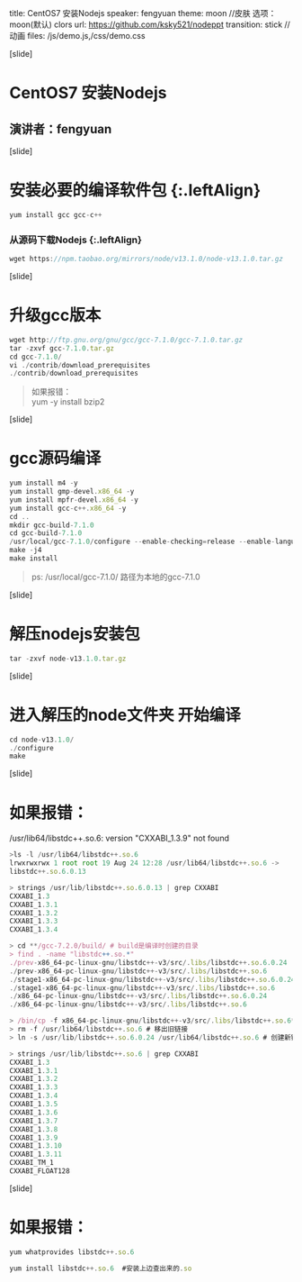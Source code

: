 title: CentOS7 安装Nodejs
speaker: fengyuan
theme: moon //皮肤 选项：moon(默认) clors
url: https://github.com/ksky521/nodeppt
transition: stick // 动画
files: /js/demo.js,/css/demo.css

[slide]
<style>
  .text {
    color: purple
  }
  .leftAlign {
    text-align: left
  }
</style>

# CentOS7 安装Nodejs
## 演讲者：fengyuan

[slide]

# 安装必要的编译软件包 {:.leftAlign}
```javascript
yum install gcc gcc-c++
```
### 从源码下载Nodejs {:.leftAlign}
```javascript
wget https://npm.taobao.org/mirrors/node/v13.1.0/node-v13.1.0.tar.gz
```

[slide]

# 升级gcc版本
```javascript
wget http://ftp.gnu.org/gnu/gcc/gcc-7.1.0/gcc-7.1.0.tar.gz
tar -zxvf gcc-7.1.0.tar.gz
cd gcc-7.1.0/
vi ./contrib/download_prerequisites
./contrib/download_prerequisites
```
>如果报错：<br/>
yum -y install bzip2

[slide]

# gcc源码编译
```javascript
yum install m4 -y
yum install gmp-devel.x86_64 -y
yum install mpfr-devel.x86_64 -y
yum install gcc-c++.x86_64 -y
cd ..
mkdir gcc-build-7.1.0
cd gcc-build-7.1.0
/usr/local/gcc-7.1.0/configure --enable-checking=release --enable-languages=c,c++ --disable-multilib
make -j4
make install
```
> ps: /usr/local/gcc-7.1.0/  路径为本地的gcc-7.1.0

[slide]
# 解压nodejs安装包
```javascript
tar -zxvf node-v13.1.0.tar.gz
```


[slide]
# 进入解压的node文件夹 开始编译
```javascript
cd node-v13.1.0/
./configure
make
```

[slide]
# 如果报错：
/usr/lib64/libstdc++.so.6: version "CXXABI_1.3.9" not found <br/>
```javascript
>ls -l /usr/lib64/libstdc++.so.6
lrwxrwxrwx 1 root root 19 Aug 24 12:28 /usr/lib64/libstdc++.so.6 -> 
libstdc++.so.6.0.13

> strings /usr/lib/libstdc++.so.6.0.13 | grep CXXABI
CXXABI_1.3
CXXABI_1.3.1
CXXABI_1.3.2
CXXABI_1.3.3
CXXABI_1.3.4

> cd **/gcc-7.2.0/build/ # build是编译时创建的目录
> find . -name "libstdc++.so.*"
./prev-x86_64-pc-linux-gnu/libstdc++-v3/src/.libs/libstdc++.so.6.0.24
./prev-x86_64-pc-linux-gnu/libstdc++-v3/src/.libs/libstdc++.so.6
./stage1-x86_64-pc-linux-gnu/libstdc++-v3/src/.libs/libstdc++.so.6.0.24
./stage1-x86_64-pc-linux-gnu/libstdc++-v3/src/.libs/libstdc++.so.6
./x86_64-pc-linux-gnu/libstdc++-v3/src/.libs/libstdc++.so.6.0.24
./x86_64-pc-linux-gnu/libstdc++-v3/src/.libs/libstdc++.so.6

> /bin/cp -f x86_64-pc-linux-gnu/libstdc++-v3/src/.libs/libstdc++.so.6* /usr/lib
> rm -f /usr/lib64/libstdc++.so.6 # 移出旧链接
> ln -s /usr/lib/libstdc++.so.6.0.24 /usr/lib64/libstdc++.so.6 # 创建新链接

> strings /usr/lib/libstdc++.so.6 | grep CXXABI
CXXABI_1.3
CXXABI_1.3.1
CXXABI_1.3.2
CXXABI_1.3.3
CXXABI_1.3.4
CXXABI_1.3.5
CXXABI_1.3.6
CXXABI_1.3.7
CXXABI_1.3.8
CXXABI_1.3.9
CXXABI_1.3.10
CXXABI_1.3.11
CXXABI_TM_1
CXXABI_FLOAT128
```

[slide]

# 如果报错：

```javascript
yum whatprovides libstdc++.so.6

yum install libstdc++.so.6  #安装上边查出来的.so
```
